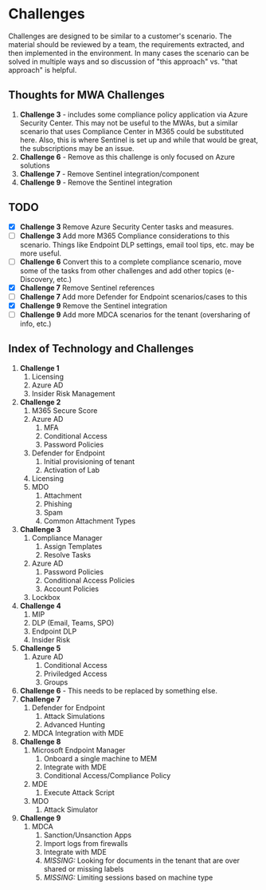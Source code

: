 # Challenges
Challenges are designed to be similar to a customer's scenario.  The material should be reviewed by a team, the requirements extracted, and then implemented in the environment. In many cases the scenario can be solved in multiple ways and so discussion of "this approach" vs. "that approach" is helpful.

## Thoughts for MWA Challenges
1. **Challenge 3** - includes some compliance policy application via Azure Security Center.  This may not be useful to the MWAs, but a similar scenario that uses Compliance Center in M365 could be substituted here. Also, this is where Sentinel is set up and while that would be great, the subscriptions may be an issue.
1. **Challenge 6** - Remove as this challenge is only focused on Azure solutions
1. **Challenge 7** - Remove Sentinel integration/component
1. **Challenge 9** - Remove the Sentinel integration

## TODO ##
- [X] **Challenge 3** Remove Azure Security Center tasks and measures.
- [ ] **Challenge 3** Add more M365 Compliance considerations to this scenario.  Things like Endpoint DLP settings, email tool tips, etc. may be more useful.
- [ ] **Challenge 6** Convert this to a complete compliance scenario, move some of the tasks from other challenges and add other topics (e-Discovery, etc.) 
- [X] **Challenge 7** Remove Sentinel references
- [ ] **Challenge 7** Add more Defender for Endpoint scenarios/cases to this 
- [X] **Challenge 9** Remove the Sentinel integration
- [ ] **Challenge 9** Add more MDCA scenarios for the tenant (oversharing of info, etc.)

## Index of Technology and Challenges ##
1. **Challenge 1** 
    1. Licensing
    1. Azure AD
    1. Insider Risk Management
1. **Challenge 2**
    1. M365 Secure Score
    1. Azure AD
        1. MFA
        1. Conditional Access
        1. Password Policies
    1. Defender for Endpoint
        1. Initial provisioning of tenant
        1. Activation of Lab
    1. Licensing
    1. MDO
        1. Attachment
        1. Phishing
        1. Spam
        1. Common Attachment Types
1. **Challenge 3**
    1. Compliance Manager
        1. Assign Templates
        1. Resolve Tasks
    1. Azure AD
        1. Password Policies
        1. Conditional Access Policies
        1. Account Policies
    1. Lockbox
1. **Challenge 4**
    1. MIP
    1. DLP (Email, Teams, SPO)
    1. Endpoint DLP
    1. Insider Risk
1. **Challenge 5**
    1. Azure AD
        1. Conditional Access
        1. Priviledged Access
        1. Groups
1. **Challenge 6** - This needs to be replaced by something else. 
1. **Challenge 7**
    1. Defender for Endpoint
        1. Attack Simulations
        1. Advanced Hunting
    1. MDCA Integration with MDE
1. **Challenge 8**
    1. Microsoft Endpoint Manager
        1. Onboard a single machine to MEM
        1. Integrate with MDE
        1. Conditional Access/Compliance Policy
    1. MDE
        1. Execute Attack Script
    1. MDO
        1. Attack Simulator
1. **Challenge 9**
    1. MDCA
        1. Sanction/Unsanction Apps
        1. Import logs from firewalls
        1. Integrate with MDE
        1. *MISSING:* Looking for documents in the tenant that are over shared or missing labels
        1. *MISSING:* Limiting sessions based on machine type
